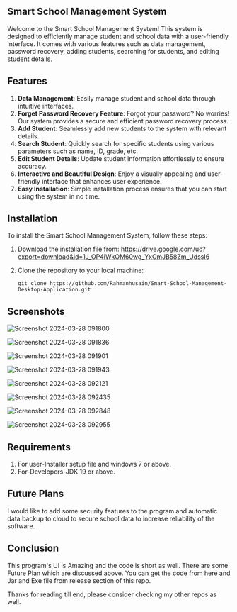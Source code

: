 ## Smart School Management System

Welcome to the Smart School Management System! This system is designed to efficiently manage student and school data with a user-friendly interface. It comes with various features such as data management, password recovery, adding students, searching for students, and editing student details.

## Features

1. **Data Management**: Easily manage student and school data through intuitive interfaces.
2. **Forget Password Recovery Feature**: Forgot your password? No worries! Our system provides a secure and efficient password recovery process.
3. **Add Student**: Seamlessly add new students to the system with relevant details.
4. **Search Student**: Quickly search for specific students using various parameters such as name, ID, grade, etc.
5. **Edit Student Details**: Update student information effortlessly to ensure accuracy.
6. **Interactive and Beautiful Design**: Enjoy a visually appealing and user-friendly interface that enhances user experience.
7. **Easy Installation**: Simple installation process ensures that you can start using the system in no time.

## Installation

To install the Smart School Management System, follow these steps:

1. Download the installation file from:
   https://drive.google.com/uc?export=download&id=1J_OP4iWkOM60wg_YxCmJB58Zm_UdssI6
2. Clone the repository to your local machine:
   
   ```
   git clone https://github.com/Rahmanhusain/Smart-School-Management-Desktop-Application.git
   ```

## Screenshots
   
   ![Screenshot 2024-03-28 091800](https://github.com/Rahmanhusain/Smart-School-Management-Desktop-Application/assets/157372566/19da9c62-0022-4a27-a3b9-b06b5219471a)
   
   ![Screenshot 2024-03-28 091836](https://github.com/Rahmanhusain/Smart-School-Management-Desktop-Application/assets/157372566/e24e8c15-df98-409e-8360-b92b8aebdd86)
   
   ![Screenshot 2024-03-28 091901](https://github.com/Rahmanhusain/Smart-School-Management-Desktop-Application/assets/157372566/97cd787d-af40-4094-a8cb-aea6c99a0bde)
   
   ![Screenshot 2024-03-28 091943](https://github.com/Rahmanhusain/Smart-School-Management-Desktop-Application/assets/157372566/b826bc17-25e1-45de-b30a-c851c0137294)
   
   ![Screenshot 2024-03-28 092121](https://github.com/Rahmanhusain/Smart-School-Management-Desktop-Application/assets/157372566/255cadcb-0a87-4dae-8ad3-d3d05bda79e1)
   
   ![Screenshot 2024-03-28 092435](https://github.com/Rahmanhusain/Smart-School-Management-Desktop-Application/assets/157372566/dd7bef0c-fd0f-40d7-af3d-5a107bfb871b)
   
   ![Screenshot 2024-03-28 092848](https://github.com/Rahmanhusain/Smart-School-Management-Desktop-Application/assets/157372566/510a930f-e9f4-4f30-acae-caa74fee1237)
   
   ![Screenshot 2024-03-28 092955](https://github.com/Rahmanhusain/Smart-School-Management-Desktop-Application/assets/157372566/86830f3d-2af2-4c70-8770-ed53a8ac7bde)

## Requirements
1. For user-Installer setup file and windows 7 or above.
2. For-Developers-JDK 19 or above.

## Future Plans
I would like to add some security features to the program and automatic data backup to cloud to secure school data to increase reliability of the software.

## Conclusion
This program's UI is Amazing and the code is short as well. There are some Future Plan which are discussed above. You can get the code from here and Jar and Exe file from release section of this repo.

Thanks for reading till end, please consider checking my other repos as well.





